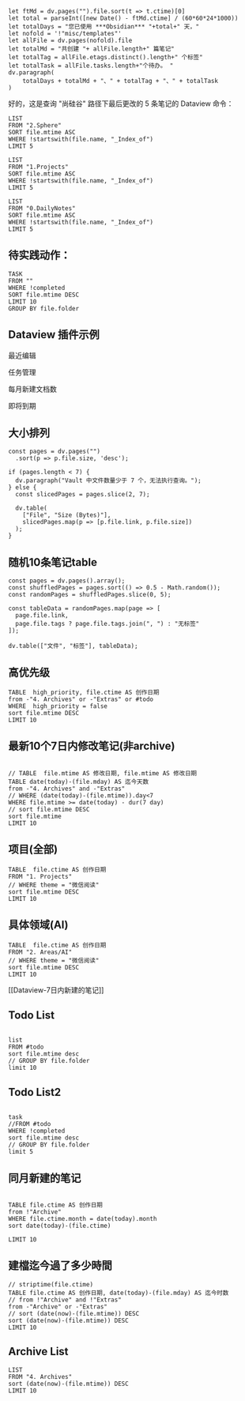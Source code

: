 

```dataviewjs
let ftMd = dv.pages("").file.sort(t => t.ctime)[0]
let total = parseInt([new Date() - ftMd.ctime] / (60*60*24*1000))
let totalDays = "您已使用 ***Obsidian*** "+total+" 天，"
let nofold = '!"misc/templates"'
let allFile = dv.pages(nofold).file
let totalMd = "共创建 "+ allFile.length+" 篇笔记"
let totalTag = allFile.etags.distinct().length+" 个标签"
let totalTask = allFile.tasks.length+"个待办。 "
dv.paragraph(
	totalDays + totalMd + "、" + totalTag + "、" + totalTask
)
```

好的，这是查询 "尚硅谷" 路径下最后更改的 5 条笔记的 Dataview 命令：

```dataview
LIST
FROM "2.Sphere"
SORT file.mtime ASC
WHERE !startswith(file.name, "_Index_of")
LIMIT 5
```

```dataview
LIST
FROM "1.Projects"
SORT file.mtime ASC
WHERE !startswith(file.name, "_Index_of")
LIMIT 5
```

```dataview
LIST
FROM "0.DailyNotes"
SORT file.mtime ASC
WHERE !startswith(file.name, "_Index_of")
LIMIT 5
```


## 待实践动作：

```dataview
TASK
FROM ""
WHERE !completed
SORT file.mtime DESC
LIMIT 10
GROUP BY file.folder
```


## Dataview 插件示例

最近编辑

任务管理

每月新建文档数

即将到期

## 大小排列

```dataviewjs
const pages = dv.pages("")
  .sort(p => p.file.size, 'desc');

if (pages.length < 7) {
  dv.paragraph("Vault 中文件数量少于 7 个，无法执行查询。");
} else {
  const slicedPages = pages.slice(2, 7);

  dv.table(
    ["File", "Size (Bytes)"],
    slicedPages.map(p => [p.file.link, p.file.size])
  );
}
```

## 随机10条笔记table
```dataviewjs
const pages = dv.pages().array();
const shuffledPages = pages.sort(() => 0.5 - Math.random());
const randomPages = shuffledPages.slice(0, 5);

const tableData = randomPages.map(page => [
  page.file.link,
  page.file.tags ? page.file.tags.join(", ") : "无标签"
]);

dv.table(["文件", "标签"], tableData);
```

## 高优先级
```dataview
TABLE  high_priority, file.ctime AS 创作日期
from -"4. Archives" or -"Extras" or #todo
WHERE  high_priority = false
sort file.mtime DESC
LIMIT 10
```
## 最新10个7日内修改笔记(非archive)
```dataview

// TABLE  file.mtime AS 修改日期, file.mtime AS 修改日期
TABLE date(today)-(file.mday) AS 迄今天数
from -"4. Archives" and -"Extras"
// WHERE (date(today)-(file.mtime)).day<7 
WHERE file.mtime >= date(today) - dur(7 day)
// sort file.mtime DESC
sort file.mtime
LIMIT 10
```

## 项目(全部)
```dataview
TABLE  file.ctime AS 创作日期
FROM "1. Projects"
// WHERE theme = "微信阅读"
sort file.mtime DESC
LIMIT 10
```

## 具体领域(AI)
```dataview
TABLE  file.ctime AS 创作日期
FROM "2. Areas/AI"
// WHERE theme = "微信阅读"
sort file.mtime DESC
LIMIT 10
```

[[Dataview-7日内新建的笔记]]

## Todo List
```dataview

list
FROM #todo 
sort file.mtime desc
// GROUP BY file.folder
limit 10
```

## Todo List2
```dataview

task
//FROM #todo
WHERE !completed
sort file.mtime desc
// GROUP BY file.folder
limit 5
```


## 同月新建的笔记

```dataview

TABLE file.ctime AS 创作日期
from !"Archive"
WHERE file.ctime.month = date(today).month
sort date(today)-(file.ctime)

LIMIT 10
```



## 建檔迄今過了多少時間

```dataview
// striptime(file.ctime)
TABLE file.ctime AS 创作日期, date(today)-(file.mday) AS 迄今时数
// from !"Archive" and !"Extras"
from -"Archive" or -"Extras"
// sort (date(now)-(file.mtime)) DESC
sort (date(now)-(file.mtime)) DESC
LIMIT 10
```

## Archive List
```dataview
LIST
FROM "4. Archives"
sort (date(now)-(file.mtime)) DESC
LIMIT 10
```
